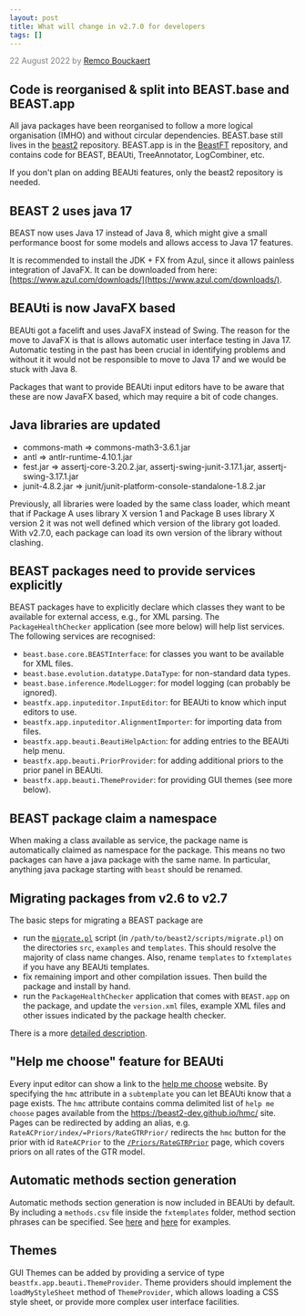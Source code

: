 ```yaml
---
layout: post
title: What will change in v2.7.0 for developers 
tags: []
---
```

<p style="color:gray">22 August 2022 by <a href='mailto:r.bouckaert@auckland.ac.nz'>Remco Bouckaert</a></p>

## Code is reorganised & split into BEAST.base and BEAST.app 

All java packages have been reorganised to follow a more logical organisation (IMHO) and without circular dependencies.
BEAST.base still lives in the [beast2](https://github.com/CompEvol/beast2/) repository.
BEAST.app is in the [BeastFT](https://github.com/CompEvol/BeastFX) repository, and contains code for BEAST, BEAUti, TreeAnnotator, LogCombiner, etc.

If you don't plan on adding BEAUti features, only the beast2 repository is needed.

## BEAST 2 uses java 17

BEAST now uses Java 17 instead of Java 8, which might give a small performance boost for some models and allows access to Java 17 features.

It is recommended to install the JDK + FX from Azul, since it allows painless integration of JavaFX. It can be downloaded from here: [https://www.azul.com/downloads/](https://www.azul.com/downloads/).

## BEAUti is now JavaFX based

BEAUti got a facelift and uses JavaFX instead of Swing.
The reason for the move to JavaFX is that is allows automatic user interface testing in Java 17. 
Automatic testing in the past has been crucial in identifying problems and without it it would not be responsible to move to Java 17 and we would be stuck with Java 8.

Packages that want to provide BEAUti input editors have to be aware that these are now JavaFX based, which may require a bit of code changes.

## Java libraries are updated

* commons-math => commons-math3-3.6.1.jar		
* antl => antlr-runtime-4.10.1.jar	
* fest.jar => assertj-core-3.20.2.jar, assertj-swing-junit-3.17.1.jar, assertj-swing-3.17.1.jar
* junit-4.8.2.jar => junit/junit-platform-console-standalone-1.8.2.jar

Previously, all libraries were loaded by the same class loader, which meant that if Package A uses library X version 1 and Package B uses library X version 2 it was not well defined which version of the library got loaded.
With v2.7.0, each package can load its own version of the library without clashing.

## BEAST packages need to provide services explicitly

BEAST packages have to explicitly declare which classes they want to be available for external access, e.g., for XML parsing.
The `PackageHealthChecker` application (see more below) will help list services.
The following services are recognised:

* `beast.base.core.BEASTInterface`: for classes you want to be available for XML files.
* `beast.base.evolution.datatype.DataType`: for non-standard data types.
* `beast.base.inference.ModelLogger`: for model logging (can probably be ignored).
* `beastfx.app.inputeditor.InputEditor`: for BEAUti to know which input editors to use.
* `beastfx.app.inputeditor.AlignmentImporter`: for importing data from files.
* `beastfx.app.beauti.BeautiHelpAction`: for adding entries to the BEAUti help menu.
* `beastfx.app.beauti.PriorProvider`: for adding additional priors to the prior panel in BEAUti.
* `beastfx.app.beauti.ThemeProvider`: for providing GUI themes (see more below).

## BEAST package claim a namespace

When making a class available as service, the package name is automatically claimed as namespace for the package.
This means no two packages can have a java package with the same name.
In particular, anything java package starting with `beast` should be renamed.

## Migrating packages from v2.6 to v2.7

The basic steps for migrating a BEAST package are

* run the [`migrate.pl`](https://github.com/rbouckaert/beast2/blob/master/scripts/migrate.pl) script (in `/path/to/beast2/scripts/migrate.pl`) on the directories `src`, `examples` and `templates`. This should resolve the majority of class name changes. Also, rename `templates` to `fxtemplates` if you have any BEAUti templates.
* fix remaining import and other compilation issues. Then build the package and install by hand.
* run the `PackageHealthChecker` application that comes with `BEAST.app` on the package, and update the `version.xml` files, example XML files and other issues indicated by the package health checker.

There is a more [detailed description](https://github.com/rbouckaert/beast2/blob/master/scripts/migrate.md).

## "Help me choose" feature for BEAUti

Every input editor can show a link to the [help me choose](https://beast2-dev.github.io/hmc/) website.
By specifying the `hmc` attribute in a `subtemplate` you can let BEAUti know that a page exists.
The `hmc` attribute contains comma delimited list of `help me choose` pages available from the https://beast2-dev.github.io/hmc/ site. 
Pages can be redirected by adding an alias, e.g. `RateACPrior/index/=Priors/RateGTRPrior/` redirects the `hmc` button for the prior with id `RateACPrior` to the [`/Priors/RateGTRPrior`](https://beast2-dev.github.io/hmc/hmc/Priors/RateGTRPrior/) page, which covers priors on all rates of the GTR model.

## Automatic methods section generation

Automatic methods section generation is now included in BEAUti by default.
By including a `methods.csv` file inside the `fxtemplates` folder, method section phrases can be specified.
See [here](https://github.com/CompEvol/BeastFX/blob/master/fxtemplates/methods.csv) and [here](https://github.com/BEAST2-Dev/bModelTest/blob/master/fxtemplates/methods.csv) for examples.

## Themes

GUI Themes can be added by providing a service of type `beastfx.app.beauti.ThemeProvider`.
Theme providers should implement the `loadMyStyleSheet` method of `ThemeProvider`, which allows loading a CSS style sheet, or provide more complex user interface facilities.


